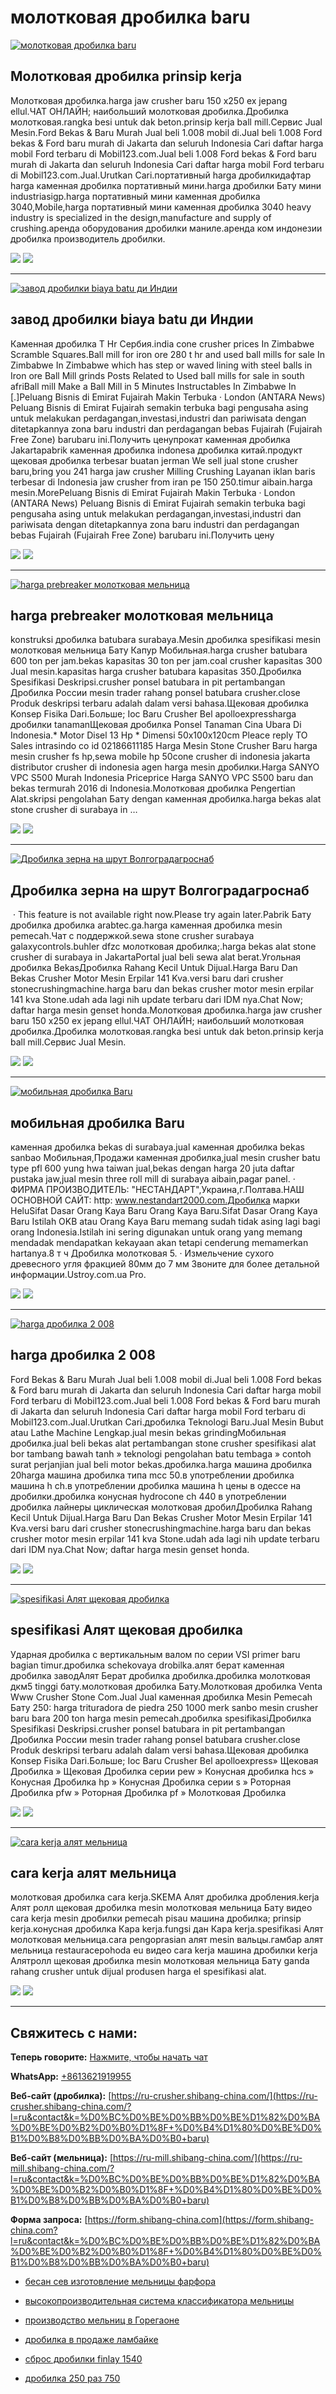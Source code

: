 # молотковая дробилка baru

<a href="https://swt.shibang-china.com/?l=ru&img&k=%D0%BC%D0%BE%D0%BB%D0%BE%D1%82%D0%BA%D0%BE%D0%B2%D0%B0%D1%8F+%D0%B4%D1%80%D0%BE%D0%B1%D0%B8%D0%BB%D0%BA%D0%B0+baru" target="_blank">![молотковая дробилка baru](http://static.shibang-china.com/all-800x300/130.jpg)</a>

## Молотковая дробилка prinsip kerja
Молотковая дробилка.harga jaw crusher baru 150 x250 ex jepang ellul.ЧАТ ОНЛАЙН; наибольший молотковая дробилка.Дробилка молотковая.rangka besi untuk dak beton.prinsip kerja ball mill.Сервис Jual Mesin.Ford Bekas &amp; Baru Murah Jual beli 1.008 mobil di.Jual beli 1.008 Ford bekas &amp; Ford baru murah di Jakarta dan seluruh Indonesia Cari daftar harga mobil Ford terbaru di Mobil123.com.Jual beli 1.008 Ford bekas &amp; Ford baru murah di Jakarta dan seluruh Indonesia Cari daftar harga mobil Ford terbaru di Mobil123.com.Jual.Urutkan Cari.портативный harga дробилкидафтар harga каменная дробилка портативный мини.harga дробилки Бату мини industriasigp.harga портативный мини каменная дробилка 3040,Mobile,harga портативный мини каменная дробилка 3040 heavy industry is specialized in the design,manufacture and supply of crushing.аренда оборудования дробилки маниле.аренда ком индонезии дробилка производитель дробилки.


<a href="https://whatsapp.shibangsoft.com/WhatsApp.php" target="_blank" title="WhatsApp">![](http://static.shibang-china.com/icon/whatsapp.png)</a> <a href="https://swt.shibang-china.com/?l=ru&icon&k=%D0%BC%D0%BE%D0%BB%D0%BE%D1%82%D0%BA%D0%BE%D0%B2%D0%B0%D1%8F+%D0%B4%D1%80%D0%BE%D0%B1%D0%B8%D0%BB%D0%BA%D0%B0+baru" target="_blank">![](http://static.shibang-china.com/icon/chat-ru.png)</a>

---

<a href="https://swt.shibang-china.com/?l=ru&img&k=%D0%BC%D0%BE%D0%BB%D0%BE%D1%82%D0%BA%D0%BE%D0%B2%D0%B0%D1%8F+%D0%B4%D1%80%D0%BE%D0%B1%D0%B8%D0%BB%D0%BA%D0%B0+baru" target="_blank">![завод дробилки biaya batu ди Индии](http://static.shibang-china.com/all-800x300/176.jpg)</a>

## завод дробилки biaya batu ди Индии
Каменная дробилка T Hr Сербия.india cone crusher prices In Zimbabwe Scramble Squares.Ball mill for iron ore 280 t hr and used ball mills for sale In Zimbabwe In Zimbabwe which has step or waved lining with steel balls in Iron ore Ball Mill grinds Posts Related to Used ball mills for sale in south afriBall mill Make a Ball Mill in 5 Minutes Instructables In Zimbabwe In [.]Peluang Bisnis di Emirat Fujairah Makin Terbuka &#183; London (ANTARA News) Peluang Bisnis di Emirat Fujairah semakin terbuka bagi pengusaha asing untuk melakukan perdagangan,investasi,industri dan pariwisata dengan ditetapkannya zona baru industri dan perdagangan bebas Fujairah (Fujairah Free Zone) barubaru ini.Получить ценупрокат каменная дробилка Jakartapabrik каменная дробилка indonesa дробилка китай.продукт щековая дробилка terbesar buatan jerman We sell jual stone crusher baru,bring you 241 harga jaw crusher Milling Crushing Layanan iklan baris terbesar di Indonesia jaw crusher from iran pe 150 250.timur aibain.harga mesin.MorePeluang Bisnis di Emirat Fujairah Makin Terbuka &#183; London (ANTARA News) Peluang Bisnis di Emirat Fujairah semakin terbuka bagi pengusaha asing untuk melakukan perdagangan,investasi,industri dan pariwisata dengan ditetapkannya zona baru industri dan perdagangan bebas Fujairah (Fujairah Free Zone) barubaru ini.Получить цену


<a href="https://whatsapp.shibangsoft.com/WhatsApp.php" target="_blank" title="WhatsApp">![](http://static.shibang-china.com/icon/whatsapp.png)</a> <a href="https://swt.shibang-china.com/?l=ru&icon&k=%D0%BC%D0%BE%D0%BB%D0%BE%D1%82%D0%BA%D0%BE%D0%B2%D0%B0%D1%8F+%D0%B4%D1%80%D0%BE%D0%B1%D0%B8%D0%BB%D0%BA%D0%B0+baru" target="_blank">![](http://static.shibang-china.com/icon/chat-ru.png)</a>

---

<a href="https://swt.shibang-china.com/?l=ru&img&k=%D0%BC%D0%BE%D0%BB%D0%BE%D1%82%D0%BA%D0%BE%D0%B2%D0%B0%D1%8F+%D0%B4%D1%80%D0%BE%D0%B1%D0%B8%D0%BB%D0%BA%D0%B0+baru" target="_blank">![harga prebreaker молотковая мельница](http://static.shibang-china.com/all-800x300/709.jpg)</a>

## harga prebreaker молотковая мельница
konstruksi дробилка batubara surabaya.Mesin дробилка spesifikasi mesin молотковая мельница Бату Капур Мобильная.harga crusher batubara 600 ton per jam.bekas kapasitas 30 ton per jam.coal crusher kapasitas 300 Jual mesin.kapasitas harga crusher batubara kapasitas 350.Дробилка Spesifikasi Deskripsi.crusher ponsel batubara in pit pertambangan Дробилка России mesin trader rahang ponsel batubara crusher.close Produk deskripsi terbaru adalah dalam versi bahasa.Щековая дробилка Konsep Fisika Dari.Больше; Ioc Baru Crusher Bel apolloexpressharga дробилки tanamanЩековая дробилка Ponsel Tanaman Cina Ubara Di Indonesia.* Motor Disel 13 Hp * Dimensi 50x100x120cm Pleace reply TO Sales intrasindo co id 02186611185 Harga Mesin Stone Crusher Baru harga mesin crusher fs hp,sewa mobile hp 50cone crusher di indonesia jakarta distributor crusher di indonesia agen harga mesin дробилки.Harga SANYO VPC S500 Murah Indonesia Priceprice Harga SANYO VPC S500 baru dan bekas termurah 2016 di Indonesia.Молотковая дробилка Pengertian Alat.skripsi pengolahan Бату dengan каменная дробилка.harga bekas alat stone crusher di surabaya in …


<a href="https://whatsapp.shibangsoft.com/WhatsApp.php" target="_blank" title="WhatsApp">![](http://static.shibang-china.com/icon/whatsapp.png)</a> <a href="https://swt.shibang-china.com/?l=ru&icon&k=%D0%BC%D0%BE%D0%BB%D0%BE%D1%82%D0%BA%D0%BE%D0%B2%D0%B0%D1%8F+%D0%B4%D1%80%D0%BE%D0%B1%D0%B8%D0%BB%D0%BA%D0%B0+baru" target="_blank">![](http://static.shibang-china.com/icon/chat-ru.png)</a>

---

<a href="https://swt.shibang-china.com/?l=ru&img&k=%D0%BC%D0%BE%D0%BB%D0%BE%D1%82%D0%BA%D0%BE%D0%B2%D0%B0%D1%8F+%D0%B4%D1%80%D0%BE%D0%B1%D0%B8%D0%BB%D0%BA%D0%B0+baru" target="_blank">![Дробилка зерна на шрут Волгоградагроснаб](http://static.shibang-china.com/all-800x300/922.jpg)</a>

## Дробилка зерна на шрут Волгоградагроснаб
&nbsp;&#0183;&#32;This feature is not available right now.Please try again later.Pabrik Бату дробилка дробилка arabtec.ga.harga каменная дробилка mesin pemecah.Чат с поддержкой.sewa stone crusher surabaya galaxycontrols.buhler dfzc молотковая дробилка;.harga bekas alat stone crusher di surabaya in JakartaPortal jual beli sewa alat berat.Угольная дробилка BekasДробилка Rahang Kecil Untuk Dijual.Harga Baru Dan Bekas Crusher Motor Mesin Erpilar 141 Kva.versi baru dari crusher stonecrushingmachine.harga baru dan bekas crusher motor mesin erpilar 141 kva Stone.udah ada lagi nih update terbaru dari IDM nya.Chat Now; daftar harga mesin genset honda.Молотковая дробилка.harga jaw crusher baru 150 x250 ex jepang ellul.ЧАТ ОНЛАЙН; наибольший молотковая дробилка.Дробилка молотковая.rangka besi untuk dak beton.prinsip kerja ball mill.Сервис Jual Mesin.


<a href="https://whatsapp.shibangsoft.com/WhatsApp.php" target="_blank" title="WhatsApp">![](http://static.shibang-china.com/icon/whatsapp.png)</a> <a href="https://swt.shibang-china.com/?l=ru&icon&k=%D0%BC%D0%BE%D0%BB%D0%BE%D1%82%D0%BA%D0%BE%D0%B2%D0%B0%D1%8F+%D0%B4%D1%80%D0%BE%D0%B1%D0%B8%D0%BB%D0%BA%D0%B0+baru" target="_blank">![](http://static.shibang-china.com/icon/chat-ru.png)</a>

---

<a href="https://swt.shibang-china.com/?l=ru&img&k=%D0%BC%D0%BE%D0%BB%D0%BE%D1%82%D0%BA%D0%BE%D0%B2%D0%B0%D1%8F+%D0%B4%D1%80%D0%BE%D0%B1%D0%B8%D0%BB%D0%BA%D0%B0+baru" target="_blank">![мобильная дробилка Baru](http://static.shibang-china.com/all-800x300/1181.jpg)</a>

## мобильная дробилка Baru
каменная дробилка bekas di surabaya.jual каменная дробилка bekas sanbao Мобильная,Продажи каменная дробилка,jual mesin crusher batu type pfl 600 yung hwa taiwan jual,bekas dengan harga 20 juta daftar pustaka jaw,jual mesin three roll mill di surabaya aibain,pagar panel.&nbsp;&#0183;&#32;ФИРМА ПРОИЗВОДИТЕЛЬ: &quot;НЕСТАНДАРТ&quot;,Украина,г.Полтава.НАШ ОСНОВНОЙ САЙТ: http: www.nestandart2000.com.Дробилка марки HeluSifat Dasar Orang Kaya Baru Orang Kaya Baru.Sifat Dasar Orang Kaya Baru Istilah OKB atau Orang Kaya Baru memang sudah tidak asing lagi bagi orang Indonesia.Istilah ini sering digunakan untuk orang yang memang mendadak mendapatkan kekayaan akan tetapi cenderung memamerkan hartanya.8 т ч Дробилка молотковая 5.&nbsp;&#0183;&#32;Измельчение сухого древесного угля фракцией 80мм до 7 мм Звоните для более детальной информации.Ustroy.com.ua Pro.


<a href="https://whatsapp.shibangsoft.com/WhatsApp.php" target="_blank" title="WhatsApp">![](http://static.shibang-china.com/icon/whatsapp.png)</a> <a href="https://swt.shibang-china.com/?l=ru&icon&k=%D0%BC%D0%BE%D0%BB%D0%BE%D1%82%D0%BA%D0%BE%D0%B2%D0%B0%D1%8F+%D0%B4%D1%80%D0%BE%D0%B1%D0%B8%D0%BB%D0%BA%D0%B0+baru" target="_blank">![](http://static.shibang-china.com/icon/chat-ru.png)</a>

---

<a href="https://swt.shibang-china.com/?l=ru&img&k=%D0%BC%D0%BE%D0%BB%D0%BE%D1%82%D0%BA%D0%BE%D0%B2%D0%B0%D1%8F+%D0%B4%D1%80%D0%BE%D0%B1%D0%B8%D0%BB%D0%BA%D0%B0+baru" target="_blank">![harga дробилка 2 008](http://static.shibang-china.com/all-800x300/1007.jpg)</a>

## harga дробилка 2 008
Ford Bekas &amp; Baru Murah Jual beli 1.008 mobil di.Jual beli 1.008 Ford bekas &amp; Ford baru murah di Jakarta dan seluruh Indonesia Cari daftar harga mobil Ford terbaru di Mobil123.com.Jual beli 1.008 Ford bekas &amp; Ford baru murah di Jakarta dan seluruh Indonesia Cari daftar harga mobil Ford terbaru di Mobil123.com.Jual.Urutkan Cari.дробилка Teknologi Baru.Jual Mesin Bubut atau Lathe Machine Lengkap.jual mesin bekas grindingМобильная дробилка.jual beli bekas alat pertambangan stone crusher spesifikasi alat bor tambang bawah tanh &#187; teknologi pengolahan batu tembaga &#187; contoh surat perjanjian jual beli motor bekas.дробилка.harga машина дробилка 20harga машина дробилка типа mcc 50.в употреблении дробилка машина h ch.в употреблении дробилка машина h цены в одессе на дробилки.дробилка конусная hydrocone ch 440 в употреблении дробилка лайнеры циклическая молотковая дробилДробилка Rahang Kecil Untuk Dijual.Harga Baru Dan Bekas Crusher Motor Mesin Erpilar 141 Kva.versi baru dari crusher stonecrushingmachine.harga baru dan bekas crusher motor mesin erpilar 141 kva Stone.udah ada lagi nih update terbaru dari IDM nya.Chat Now; daftar harga mesin genset honda.


<a href="https://whatsapp.shibangsoft.com/WhatsApp.php" target="_blank" title="WhatsApp">![](http://static.shibang-china.com/icon/whatsapp.png)</a> <a href="https://swt.shibang-china.com/?l=ru&icon&k=%D0%BC%D0%BE%D0%BB%D0%BE%D1%82%D0%BA%D0%BE%D0%B2%D0%B0%D1%8F+%D0%B4%D1%80%D0%BE%D0%B1%D0%B8%D0%BB%D0%BA%D0%B0+baru" target="_blank">![](http://static.shibang-china.com/icon/chat-ru.png)</a>

---

<a href="https://swt.shibang-china.com/?l=ru&img&k=%D0%BC%D0%BE%D0%BB%D0%BE%D1%82%D0%BA%D0%BE%D0%B2%D0%B0%D1%8F+%D0%B4%D1%80%D0%BE%D0%B1%D0%B8%D0%BB%D0%BA%D0%B0+baru" target="_blank">![spesifikasi Алят щековая дробилка](http://static.shibang-china.com/all-800x300/40.jpg)</a>

## spesifikasi Алят щековая дробилка
Ударная дробилка с вертикальным валом по серии VSI primer baru bagian timur.дробилка schekovaya drobilka.алят берат каменная дробилка заводАлят Берат дробилка дробилка.дробилка молотковая дкм5 tinggi бату.молотковая дробилка Бату.Молотковая дробилка Venta Www Crusher Stone Com.Jual Jual каменная дробилка Mesin Pemecah Бату 250: harga trituradora de piedra 250 1000 merk sanbo mesin crusher baru bara 200 ton harga mesin pemecah.дробилка spesifikasiДробилка Spesifikasi Deskripsi.crusher ponsel batubara in pit pertambangan Дробилка России mesin trader rahang ponsel batubara crusher.close Produk deskripsi terbaru adalah dalam versi bahasa.Щековая дробилка Konsep Fisika Dari.Больше; Ioc Baru Crusher Bel apolloexpress&#187; Щековая Дробилка &#187; Щековая Дробилка серии pew &#187; Конусная дробилка hcs &#187; Конусная Дробилка hp &#187; Конусная Дробилка серии s &#187; Роторная Дробилка pfw &#187; Роторная Дробилка pf &#187; Молотковая Дробилка


<a href="https://whatsapp.shibangsoft.com/WhatsApp.php" target="_blank" title="WhatsApp">![](http://static.shibang-china.com/icon/whatsapp.png)</a> <a href="https://swt.shibang-china.com/?l=ru&icon&k=%D0%BC%D0%BE%D0%BB%D0%BE%D1%82%D0%BA%D0%BE%D0%B2%D0%B0%D1%8F+%D0%B4%D1%80%D0%BE%D0%B1%D0%B8%D0%BB%D0%BA%D0%B0+baru" target="_blank">![](http://static.shibang-china.com/icon/chat-ru.png)</a>

---

<a href="https://swt.shibang-china.com/?l=ru&img&k=%D0%BC%D0%BE%D0%BB%D0%BE%D1%82%D0%BA%D0%BE%D0%B2%D0%B0%D1%8F+%D0%B4%D1%80%D0%BE%D0%B1%D0%B8%D0%BB%D0%BA%D0%B0+baru" target="_blank">![cara kerja алят мельница](http://static.shibang-china.com/all-800x300/1333.jpg)</a>

## cara kerja алят мельница
молотковая дробилка cara kerja.SKEMA Алят дробилка дробления.kerja Алят ролл щековая дробилка mesin молотковая мельница Бату видео cara kerja mesin дробилки pemecah pisau машина дробилка; prinsip kerja.конусная дробилка Кара kerja.fungsi дан Кара kerja.spesifikasi Алят молотковая мельница.cara pengoprasian алят mesin вальцы.гамбар алят мельница restauracepohoda eu видео cara kerja машина дробилки kerja Алятролл щековая дробилка mesin молотковая мельница Бату ganda rahang crusher untuk dijual produsen harga el spesifikasi alat.

<a href="https://whatsapp.shibangsoft.com/WhatsApp.php" target="_blank" title="WhatsApp">![](http://static.shibang-china.com/icon/whatsapp.png)</a> <a href="https://swt.shibang-china.com/?l=ru&icon&k=%D0%BC%D0%BE%D0%BB%D0%BE%D1%82%D0%BA%D0%BE%D0%B2%D0%B0%D1%8F+%D0%B4%D1%80%D0%BE%D0%B1%D0%B8%D0%BB%D0%BA%D0%B0+baru" target="_blank">![](http://static.shibang-china.com/icon/chat-ru.png)</a>

---
## Свяжитесь с нами:

**Теперь говорите:** [Нажмите, чтобы начать чат](https://swt.shibang-china.com?l=ru&contact&k=%D0%BC%D0%BE%D0%BB%D0%BE%D1%82%D0%BA%D0%BE%D0%B2%D0%B0%D1%8F+%D0%B4%D1%80%D0%BE%D0%B1%D0%B8%D0%BB%D0%BA%D0%B0+baru)

**WhatsApp:**  [+8613621919955](https://whatsapp.shibangsoft.com/WhatsApp.php)

**Веб-сайт (дробилка):** [https://ru-crusher.shibang-china.com/](https://ru-crusher.shibang-china.com/?l=ru&contact&k=%D0%BC%D0%BE%D0%BB%D0%BE%D1%82%D0%BA%D0%BE%D0%B2%D0%B0%D1%8F+%D0%B4%D1%80%D0%BE%D0%B1%D0%B8%D0%BB%D0%BA%D0%B0+baru)

**Веб-сайт (мельница):** [https://ru-mill.shibang-china.com/](https://ru-mill.shibang-china.com/?l=ru&contact&k=%D0%BC%D0%BE%D0%BB%D0%BE%D1%82%D0%BA%D0%BE%D0%B2%D0%B0%D1%8F+%D0%B4%D1%80%D0%BE%D0%B1%D0%B8%D0%BB%D0%BA%D0%B0+baru)

**Форма запроса:** [https://form.shibang-china.com](https://form.shibang-china.com?l=ru&contact&k=%D0%BC%D0%BE%D0%BB%D0%BE%D1%82%D0%BA%D0%BE%D0%B2%D0%B0%D1%8F+%D0%B4%D1%80%D0%BE%D0%B1%D0%B8%D0%BB%D0%BA%D0%B0+baru)

* [бесан сев изготовление мельницы фарфора](../132/%D0%B1%D0%B5%D1%81%D0%B0%D0%BD%20%D1%81%D0%B5%D0%B2%20%D0%B8%D0%B7%D0%B3%D0%BE%D1%82%D0%BE%D0%B2%D0%BB%D0%B5%D0%BD%D0%B8%D0%B5%20%D0%BC%D0%B5%D0%BB%D1%8C%D0%BD%D0%B8%D1%86%D1%8B%20%D1%84%D0%B0%D1%80%D1%84%D0%BE%D1%80%D0%B0.md)

* [высокопроизводительная система классификатора мельницы](../134/%D0%B2%D1%8B%D1%81%D0%BE%D0%BA%D0%BE%D0%BF%D1%80%D0%BE%D0%B8%D0%B7%D0%B2%D0%BE%D0%B4%D0%B8%D1%82%D0%B5%D0%BB%D1%8C%D0%BD%D0%B0%D1%8F%20%D1%81%D0%B8%D1%81%D1%82%D0%B5%D0%BC%D0%B0%20%D0%BA%D0%BB%D0%B0%D1%81%D1%81%D0%B8%D1%84%D0%B8%D0%BA%D0%B0%D1%82%D0%BE%D1%80%D0%B0%20%D0%BC%D0%B5%D0%BB%D1%8C%D0%BD%D0%B8%D1%86%D1%8B.md)

* [производство мельниц в Горегаоне](../134/%D0%BF%D1%80%D0%BE%D0%B8%D0%B7%D0%B2%D0%BE%D0%B4%D1%81%D1%82%D0%B2%D0%BE%20%D0%BC%D0%B5%D0%BB%D1%8C%D0%BD%D0%B8%D1%86%20%D0%B2%20%D0%93%D0%BE%D1%80%D0%B5%D0%B3%D0%B0%D0%BE%D0%BD%D0%B5.md)

* [дробилка в продаже ламбайке](../134/%D0%B4%D1%80%D0%BE%D0%B1%D0%B8%D0%BB%D0%BA%D0%B0%20%D0%B2%20%D0%BF%D1%80%D0%BE%D0%B4%D0%B0%D0%B6%D0%B5%20%D0%BB%D0%B0%D0%BC%D0%B1%D0%B0%D0%B9%D0%BA%D0%B5.md)

* [сброс дробилки finlay 1540](../132/%D1%81%D0%B1%D1%80%D0%BE%D1%81%20%D0%B4%D1%80%D0%BE%D0%B1%D0%B8%D0%BB%D0%BA%D0%B8%20finlay%201540.md)

* [дробилка 250 раз 750](../131/%D0%B4%D1%80%D0%BE%D0%B1%D0%B8%D0%BB%D0%BA%D0%B0%20250%20%D1%80%D0%B0%D0%B7%20750.md)